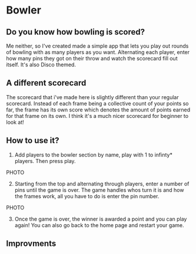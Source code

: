 # Bowler

## Do you know how bowling is scored?

Me neither, so I've created made a simple app that lets you play out rounds of bowling with as many players as you want. Alternating each player, enter how many pins they got on their throw and watch the scorecard fill out itself. It's also Disco themed.

## A different scorecard

The scorecard that i've made here is slightly different than your regular scorecard. Instead of each frame being a collective count of your points so far, the frame has its own score which denotes the amount of points earned for that frame on its own. I think it's a much nicer scorecard for beginner to look at!

## How to use it?

1. Add players to the bowler section by name, play with 1 to infinty* players. Then press play.

PHOTO

2. Starting from the top and alternating through players, enter a number of pins until the game is over. The game handles whos turn it is and how the frames work, all you have to do is enter the pin number.

PHOTO

3. Once the game is over, the winner is awarded a point and you can play again! You can also go back to the home page and restart your game.

## Improvments 

